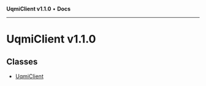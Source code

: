 **UqmiClient v1.1.0** • **Docs**

***

# UqmiClient v1.1.0

## Classes

- [UqmiClient](classes/UqmiClient.md)

